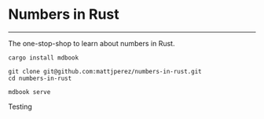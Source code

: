 # Numbers in Rust
-----------------

The one-stop-shop to learn about numbers in Rust.

```
cargo install mdbook

git clone git@github.com:mattjperez/numbers-in-rust.git
cd numbers-in-rust

mdbook serve
```

Testing
